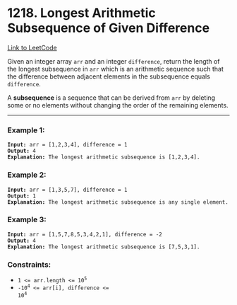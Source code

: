 # 1218. Longest Arithmetic Subsequence of Given Difference

[Link to LeetCode](https://leetcode.com/problems/longest-arithmetic-subsequence-of-given-difference/)

Given an integer array `arr` and an integer `difference`, return the length of the longest subsequence in `arr` which is an arithmetic sequence such that the difference between adjacent elements in the subsequence equals `difference`.

A **subsequence** is a sequence that can be derived from `arr` by deleting some or no elements without changing the order of the remaining elements.

---

### Example 1:

<pre><code><strong>Input:</strong> arr = [1,2,3,4], difference = 1
<strong>Output:</strong> 4
<strong>Explanation:</strong> The longest arithmetic subsequence is [1,2,3,4].</code></pre>

### Example 2:

<pre><code><strong>Input:</strong> arr = [1,3,5,7], difference = 1
<strong>Output:</strong> 1
<strong>Explanation:</strong> The longest arithmetic subsequence is any single element.</code></pre>

### Example 3:

<pre><code><strong>Input:</strong> arr = [1,5,7,8,5,3,4,2,1], difference = -2
<strong>Output:</strong> 4
<strong>Explanation:</strong> The longest arithmetic subsequence is [7,5,3,1].</code></pre>

### Constraints:

* <code>1 <= arr.length <= 10<sup>5</sup></code>
* <code>-10<sup>4</sup> <= arr[i], difference <= 10<sup>4</sup></code>
